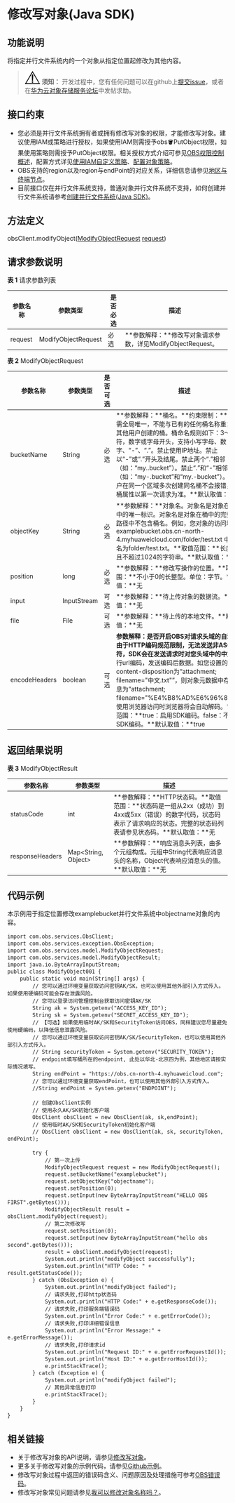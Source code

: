 # 修改写对象\(Java SDK\)<a name="obs_21_0503"></a>

## 功能说明<a name="section20005910"></a>

将指定并行文件系统内的一个对象从指定位置起修改为其他内容。

>![](public_sys-resources/icon-notice.gif) **须知：** 
>开发过程中，您有任何问题可以在github上[提交issue](https://github.com/huaweicloud/huaweicloud-sdk-java-obs/issues)，或者在[华为云对象存储服务论坛](https://bbs.huaweicloud.com/forum/forum-620-1.html)中发帖求助。

## 接口约束<a name="section15696348102310"></a>

-   您必须是并行文件系统拥有者或拥有修改写对象的权限，才能修改写对象。建议使用IAM或策略进行授权，如果使用IAM则需授予obs:bucket:PutObject权限，如果使用策略则需授予PutObject权限。相关授权方式介绍可参见[OBS权限控制概述](https://support.huaweicloud.com/perms-cfg-obs/obs_40_0001.html)，配置方式详见[使用IAM自定义策略](https://support.huaweicloud.com/usermanual-obs/obs_03_0121.html)、[配置对象策略](https://support.huaweicloud.com/usermanual-obs/obs_03_0075.html)。
-   OBS支持的region以及region与endPoint的对应关系，详细信息请参见[地区与终端节点](https://developer.huaweicloud.com/endpoint?OBS)。
-   目前接口仅在并行文件系统支持，普通对象并行文件系统不支持，如何创建并行文件系统请参考[创建并行文件系统\(Java SDK\)](创建并行文件系统(Java-SDK).md)。

## 方法定义<a name="section54232412"></a>

obsClient.modifyObject\([ModifyObjectRequest](#table14455523) [request](#table1210700)\)

## 请求参数说明<a name="section29858833"></a>

**表 1**  请求参数列表

|**参数名称**|**参数类型**|**是否必选**|**描述**|
|--|--|--|--|
|request|ModifyObjectRequest|必选|**参数解释：**修改写对象请求参数，详见ModifyObjectRequest。|


**表 2**  ModifyObjectRequest

|**参数名称**|**参数类型**|**是否可选**|**描述**|
|--|--|--|--|
|bucketName|String|必选|**参数解释：**桶名。**约束限制：**桶的名字需全局唯一，不能与已有的任何桶名称重复，包括其他用户创建的桶。桶命名规则如下：3～63个字符，数字或字母开头，支持小写字母、数字、“-”、“.”。禁止使用IP地址。禁止以“-”或“.”开头及结尾。禁止两个“.”相邻（如：“my..bucket”）。禁止“.”和“-”相邻（如：“my-.bucket”和“my.-bucket”）。同一用户在同一个区域多次创建同名桶不会报错，创建的桶属性以第一次请求为准。**默认取值：**无|
|objectKey|String|必选|**参数解释：**对象名。对象名是对象在存储桶中的唯一标识。对象名是对象在桶中的完整路径，路径中不包含桶名。例如，您对象的访问地址为examplebucket.obs.cn-north-4.myhuaweicloud.com/folder/test.txt 中，对象名为folder/test.txt。**取值范围：**长度大于0且不超过1024的字符串。**默认取值：**无|
|position|long|必选|**参数解释：**修改写操作的位置。**取值范围：**不小于0的长整型。单位：字节。**默认取值：**无|
|input|InputStream|可选|**参数解释：**待上传对象的数据流。**默认取值：**无|
|file|File|可选|**参数解释：**待上传的本地文件。**默认取值：**无|
|encodeHeaders|boolean|可选|**参数解释：**是否开启OBS对请求头域的自动编码。由于HTTP编码规范限制，无法发送非ASCII码字符，SDK会在发送请求时对您头域中的**中文汉字**进行url编码，发送编码后数据。如您设置的值content-disposition为“attachment; filename="中文.txt"”，则对象元数据中存储的信息为“attachment; filename="%E4%B8%AD%E6%96%87.txt"”。使用浏览器访问时浏览器将会自动解码。**取值范围：**true：启用SDK编码。false：不启用SDK编码。**默认取值：**true|


## 返回结果说明<a name="section1155011051819"></a>

**表 3**  ModifyObjectResult

|**参数名称**|**参数类型**|**描述**|
|--|--|--|
|statusCode|int|**参数解释：**HTTP状态码。**取值范围：**状态码是一组从2xx（成功）到4xx或5xx（错误）的数字代码，状态码表示了请求响应的状态。完整的状态码列表请参见状态码。**默认取值：**无|
|responseHeaders|Map<String, Object>|**参数解释：**响应消息头列表，由多个元组构成。元组中String代表响应消息头的名称，Object代表响应消息头的值。**默认取值：**无|


## 代码示例<a name="section1411113101371"></a>

本示例用于指定位置修改examplebucket并行文件系统中objectname对象的内容。

```
import com.obs.services.ObsClient;
import com.obs.services.exception.ObsException;
import com.obs.services.model.ModifyObjectRequest;
import com.obs.services.model.ModifyObjectResult;
import java.io.ByteArrayInputStream;
public class ModifyObject001 {
    public static void main(String[] args) {
        // 您可以通过环境变量获取访问密钥AK/SK，也可以使用其他外部引入方式传入。如果使用硬编码可能会存在泄露风险。
        // 您可以登录访问管理控制台获取访问密钥AK/SK
        String ak = System.getenv("ACCESS_KEY_ID");
        String sk = System.getenv("SECRET_ACCESS_KEY_ID");
        // 【可选】如果使用临时AK/SK和SecurityToken访问OBS，同样建议您尽量避免使用硬编码，以降低信息泄露风险。
        // 您可以通过环境变量获取访问密钥AK/SK/SecurityToken，也可以使用其他外部引入方式传入。
        // String securityToken = System.getenv("SECURITY_TOKEN");
        // endpoint填写桶所在的endpoint, 此处以华北-北京四为例，其他地区请按实际情况填写。
        String endPoint = "https://obs.cn-north-4.myhuaweicloud.com";
        // 您可以通过环境变量获取endPoint，也可以使用其他外部引入方式传入。
        //String endPoint = System.getenv("ENDPOINT");
        
        // 创建ObsClient实例
        // 使用永久AK/SK初始化客户端
        ObsClient obsClient = new ObsClient(ak, sk,endPoint);
        // 使用临时AK/SK和SecurityToken初始化客户端
        // ObsClient obsClient = new ObsClient(ak, sk, securityToken, endPoint);

        try {
            // 第一次上传
            ModifyObjectRequest request = new ModifyObjectRequest();
            request.setBucketName("examplebucket");
            request.setObjectKey("objectname");
            request.setPosition(0);
            request.setInput(new ByteArrayInputStream("HELLO OBS FIRST".getBytes()));
            ModifyObjectResult result = obsClient.modifyObject(request);
            // 第二次修改写
            request.setPosition(0);
            request.setInput(new ByteArrayInputStream("hello obs second".getBytes()));
            result = obsClient.modifyObject(request);
            System.out.println("modifyObject successfully");
            System.out.println("HTTP Code: " + result.getStatusCode());
        } catch (ObsException e) {
            System.out.println("modifyObject failed");
            // 请求失败,打印http状态码
            System.out.println("HTTP Code:" + e.getResponseCode());
            // 请求失败,打印服务端错误码
            System.out.println("Error Code:" + e.getErrorCode());
            // 请求失败,打印详细错误信息
            System.out.println("Error Message:" + e.getErrorMessage());
            // 请求失败,打印请求id
            System.out.println("Request ID:" + e.getErrorRequestId());
            System.out.println("Host ID:" + e.getErrorHostId());
            e.printStackTrace();
        } catch (Exception e) {
            System.out.println("modifyObject failed");
            // 其他异常信息打印
            e.printStackTrace();
        }
    }
}
```

## 相关链接<a name="section520381913719"></a>

-   关于修改写对象的API说明，请参见[修改写对象](https://support.huaweicloud.com/api-obs/obs_04_0092.html)。
-   更多关于修改写对象的示例代码，请参见[Github示例](https://github.com/huaweicloud/huaweicloud-sdk-java-obs/blob/master/app/src/test/java/samples_java/PFSBucketAndObjectOperationSample.java)。
-   修改写对象过程中返回的错误码含义、问题原因及处理措施可参考[OBS错误码](https://support.huaweicloud.com/api-obs/obs_04_0115.html#section1)。
-   修改写对象常见问题请参见[我可以修改对象名称吗？](https://support.huaweicloud.com/obs_faq/obs_faq_1000.html)。

